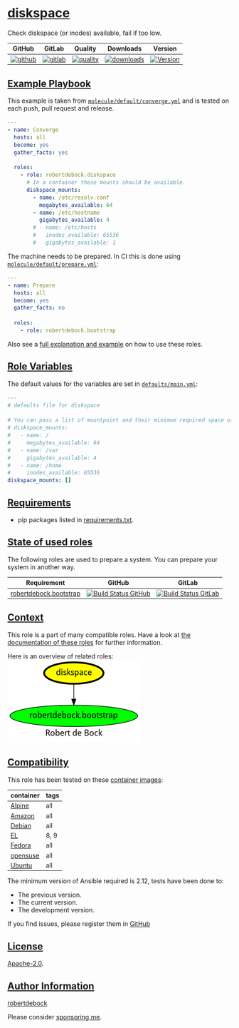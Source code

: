 # [diskspace](#diskspace)

Check diskspace (or inodes) available, fail if too low.

|GitHub|GitLab|Quality|Downloads|Version|
|------|------|-------|---------|-------|
|[![github](https://github.com/robertdebock/ansible-role-diskspace/workflows/Ansible%20Molecule/badge.svg)](https://github.com/robertdebock/ansible-role-diskspace/actions)|[![gitlab](https://gitlab.com/robertdebock-iac/ansible-role-diskspace/badges/master/pipeline.svg)](https://gitlab.com/robertdebock-iac/ansible-role-diskspace)|[![quality](https://img.shields.io/ansible/quality/55585)](https://galaxy.ansible.com/robertdebock/diskspace)|[![downloads](https://img.shields.io/ansible/role/d/55585)](https://galaxy.ansible.com/robertdebock/diskspace)|[![Version](https://img.shields.io/github/release/robertdebock/ansible-role-diskspace.svg)](https://github.com/robertdebock/ansible-role-diskspace/releases/)|

## [Example Playbook](#example-playbook)

This example is taken from [`molecule/default/converge.yml`](https://github.com/robertdebock/ansible-role-diskspace/blob/master/molecule/default/converge.yml) and is tested on each push, pull request and release.

```yaml
---
- name: Converge
  hosts: all
  become: yes
  gather_facts: yes

  roles:
    - role: robertdebock.diskspace
      # In a container these mounts should be available.
      diskspace_mounts:
        - name: /etc/resolv.conf
          megabytes_available: 64
        - name: /etc/hostname
          gigabytes_available: 4
        # - name: /etc/hosts
        #   inodes_available: 65536
        #   gigabytes_available: 1
```

The machine needs to be prepared. In CI this is done using [`molecule/default/prepare.yml`](https://github.com/robertdebock/ansible-role-diskspace/blob/master/molecule/default/prepare.yml):

```yaml
---
- name: Prepare
  hosts: all
  become: yes
  gather_facts: no

  roles:
    - role: robertdebock.bootstrap
```

Also see a [full explanation and example](https://robertdebock.nl/how-to-use-these-roles.html) on how to use these roles.

## [Role Variables](#role-variables)

The default values for the variables are set in [`defaults/main.yml`](https://github.com/robertdebock/ansible-role-diskspace/blob/master/defaults/main.yml):

```yaml
---
# defaults file for diskspace

# You can pass a list of mountpoint and their minimum required space of inodes.
# diskspace_mounts:
#   - name: /
#     megabytes_available: 64
#   - name: /var
#     gigabytes_available: 4
#   - name: /home
#     inodes_available: 65536
diskspace_mounts: []
```

## [Requirements](#requirements)

- pip packages listed in [requirements.txt](https://github.com/robertdebock/ansible-role-diskspace/blob/master/requirements.txt).

## [State of used roles](#state-of-used-roles)

The following roles are used to prepare a system. You can prepare your system in another way.

| Requirement | GitHub | GitLab |
|-------------|--------|--------|
|[robertdebock.bootstrap](https://galaxy.ansible.com/robertdebock/bootstrap)|[![Build Status GitHub](https://github.com/robertdebock/ansible-role-bootstrap/workflows/Ansible%20Molecule/badge.svg)](https://github.com/robertdebock/ansible-role-bootstrap/actions)|[![Build Status GitLab](https://gitlab.com/robertdebock-iac/ansible-role-bootstrap/badges/master/pipeline.svg)](https://gitlab.com/robertdebock-iac/ansible-role-bootstrap)|

## [Context](#context)

This role is a part of many compatible roles. Have a look at [the documentation of these roles](https://robertdebock.nl/) for further information.

Here is an overview of related roles:
![dependencies](https://raw.githubusercontent.com/robertdebock/ansible-role-diskspace/png/requirements.png "Dependencies")

## [Compatibility](#compatibility)

This role has been tested on these [container images](https://hub.docker.com/u/robertdebock):

|container|tags|
|---------|----|
|[Alpine](https://hub.docker.com/repository/docker/robertdebock/alpine/general)|all|
|[Amazon](https://hub.docker.com/repository/docker/robertdebock/amazonlinux/general)|all|
|[Debian](https://hub.docker.com/repository/docker/robertdebock/debian/general)|all|
|[EL](https://hub.docker.com/repository/docker/robertdebock/enterpriselinux/general)|8, 9|
|[Fedora](https://hub.docker.com/repository/docker/robertdebock/fedora/general)|all|
|[opensuse](https://hub.docker.com/repository/docker/robertdebock/opensuse/general)|all|
|[Ubuntu](https://hub.docker.com/repository/docker/robertdebock/ubuntu/general)|all|

The minimum version of Ansible required is 2.12, tests have been done to:

- The previous version.
- The current version.
- The development version.

If you find issues, please register them in [GitHub](https://github.com/robertdebock/ansible-role-diskspace/issues)

## [License](#license)

[Apache-2.0](https://github.com/robertdebock/ansible-role-diskspace/blob/master/LICENSE).

## [Author Information](#author-information)

[robertdebock](https://robertdebock.nl/)

Please consider [sponsoring me](https://github.com/sponsors/robertdebock).
